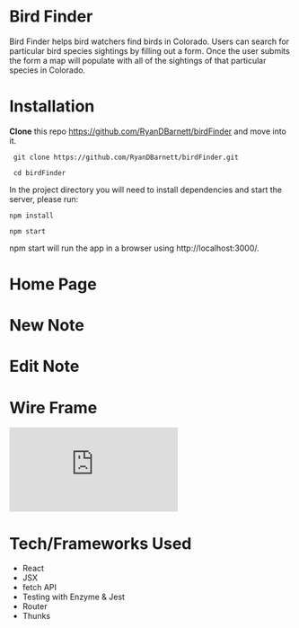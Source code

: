 # Bird Finder

Bird Finder helps bird watchers find birds in Colorado. Users can search for particular bird species sightings by filling out a form. Once the user submits the form a map will populate with all of the sightings of that particular species in Colorado.

# Installation

**Clone** this repo https://github.com/RyanDBarnett/birdFinder and move into it.

``` git clone https://github.com/RyanDBarnett/birdFinder.git```

``` cd birdFinder```

In the project directory you will need to install dependencies and start the server, please run:

```npm install```

```npm start```

npm start will run the app in a browser using http://localhost:3000/. 

# Home Page

# New Note

# Edit Note

# Wire Frame

![WireFrame](https://github.com/RyanDBarnett/birdFinder/blob/master/src/media/wire-frame.fig)

# Tech/Frameworks Used

* React
* JSX
* fetch API
* Testing with Enzyme & Jest
* Router
* Thunks 
